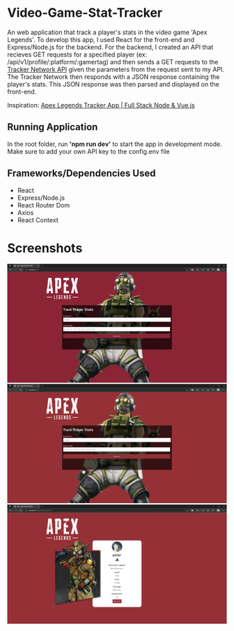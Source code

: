 # Video-Game-Stat-Tracker
An web application that track a player's stats in the video game 'Apex Legends'. To develop this app, I used React for the front-end and Express/Node.js for the backend. For the backend, I created an API that recieves GET requests for a specified player (ex: /api/v1/profile/:platform/:gamertag) and then sends a GET requests to the [Tracker Network API](https://tracker.gg/developers) given the parameters from the request sent to my API. The Tracker Network then responds with a JSON response containing the player's stats. This JSON response was then parsed and displayed on the front-end.

Inspiration: [Apex Legends Tracker App | Full Stack Node & Vue.js](https://www.youtube.com/watch?v=8z2qRln9tnc)

## Running Application
In the root folder, run **'npm run dev'** to start the app in development mode. Make sure to add your own API key to the config.env file

## Frameworks/Dependencies Used
- React
- Express/Node.js
- React Router Dom
- Axios
- React Context

# Screenshots
<img src='/images/apex_legends_2.gif' />
<img src='/images/homepage.png' />
<img src='/images/profile.png' />
